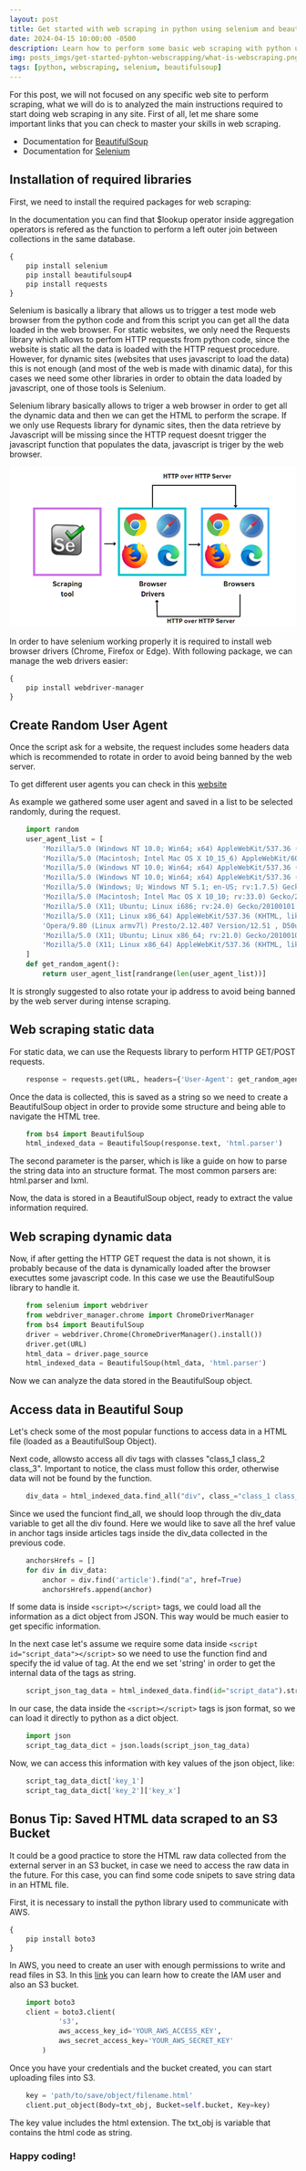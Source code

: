 ```yaml
---
layout: post
title: Get started with web scraping in python using selenium and beautifulsoup
date: 2024-04-15 10:00:00 -0500
description: Learn how to perform some basic web scraping with python using libraries selenium and beautifulsoup
img: posts_imgs/get-started-pyhton-webscrapping/what-is-webscraping.png
tags: [python, webscraping, selenium, beautifulsoup]
---
```


For this post, we will not focused on any specific web site to perform scraping, what we will do is to analyzed the main instructions required to start doing web scraping in any site.
First of all, let me share some important links that you can check to master your skills in web scraping.

-   Documentation for [BeautifulSoup](https://beautiful-soup-4.readthedocs.io/en/latest/)
-   Documentation for [Selenium](https://selenium-python.readthedocs.io/)

## Installation of required libraries

First, we need to install the required packages for web scraping:

In the documentation you can find that $lookup operator inside aggregation operators is refered as the function to perform a left outer join between collections in the same database.

```console
{
    pip install selenium
    pip install beautifulsoup4
    pip install requests
}
```

Selenium is basically a library that allows us to trigger a test mode web browser from the python code and from this script you can get all the data loaded in the web browser. For static websites, we only need the Requests library which allows to perfom HTTP requests from python code, since the website is static all the data is loaded with the HTTP request procedure. However, for dynamic sites (websites that uses javascript to load the data) this is not enough (and most of the web is made with dinamic data), for this cases we need some other libraries in order to obtain the data loaded by javascript, one of those tools is Selenium.

Selenium library basically allows to triger a web browser in order to get all the dynamic data and then we can get the HTML to perform the scrape. If we only use Requests library for dynamic sites, then the data retrieve by Javascript will be missing since the HTTP request doesnt trigger the javascript function that populates the data, javascript is triger by the web browser.

![selenium](/assets/img/posts_imgs/get-started-pyhton-webscrapping/selenium.png)

In order to have selenium working properly it is required to install web browser drivers (Chrome, Firefox or Edge). With following package, we can manage the web drivers easier:

```console
{
    pip install webdriver-manager
}
```

## Create Random User Agent

Once the script ask for a website, the request includes some headers data which is recommended to rotate in order to avoid being banned by the web server.

To get different user agents you can check in this [website](https://developers.whatismybrowser.com/)

As example we gathered some user agent and saved in a list to be selected randomly, during the request.

```python
    import random
    user_agent_list = [
        'Mozilla/5.0 (Windows NT 10.0; Win64; x64) AppleWebKit/537.36 (KHTML, like Gecko) Chrome/99.0.4844.51 Safari/537.36',
        'Mozilla/5.0 (Macintosh; Intel Mac OS X 10_15_6) AppleWebKit/605.1.15 (KHTML, like Gecko) Version/14.0.3 Safari/605.1.15',
        'Mozilla/5.0 (Windows NT 10.0; Win64; x64) AppleWebKit/537.36 (KHTML, like Gecko) Chrome/94.0.4606.81 Safari/537.36',
        'Mozilla/5.0 (Windows NT 10.0; Win64; x64) AppleWebKit/537.36 (KHTML, like Gecko) Chrome/51.0.2704.79 Safari/537.36 Edge/14.14393',
        'Mozilla/5.0 (Windows; U; Windows NT 5.1; en-US; rv:1.7.5) Gecko/20041107 Firefox/1.0',
        'Mozilla/5.0 (Macintosh; Intel Mac OS X 10_10; rv:33.0) Gecko/20100101 Firefox/33.0',
        'Mozilla/5.0 (X11; Ubuntu; Linux i686; rv:24.0) Gecko/20100101 Firefox/24.0',
        'Mozilla/5.0 (X11; Linux x86_64) AppleWebKit/537.36 (KHTML, like Gecko) Chrome/80.0.3987.87 Safari/537.36',
        'Opera/9.80 (Linux armv7l) Presto/2.12.407 Version/12.51 , D50u-D1-UHD/V1.5.16-UHD (Vizio, D50u-D1, Wireless)',
        'Mozilla/5.0 (X11; Ubuntu; Linux x86_64; rv:21.0) Gecko/20100101 Firefox/21.0',
        'Mozilla/5.0 (X11; Linux x86_64) AppleWebKit/537.36 (KHTML, like Gecko) SamsungBrowser/16.0 Chrome/92.0.4515.166 Safari/537.36'
    ]
    def get_random_agent():
        return user_agent_list[randrange(len(user_agent_list))]
```

It is strongly suggested to also rotate your ip address to avoid being banned by the web server during intense scraping.

## Web scraping static data

For static data, we can use the Requests library to perform HTTP GET/POST requests.

```python
    response = requests.get(URL, headers={'User-Agent': get_random_agent()})
```

Once the data is collected, this is saved as a string so we need to create a BeautifulSoup object in order to provide some structure and being able to navigate the HTML tree.

```python
    from bs4 import BeautifulSoup
    html_indexed_data = BeautifulSoup(response.text, 'html.parser')
```

The second parameter is the parser, which is like a guide on how to parse the string data into an structure format. The most common parsers are: html.parser and lxml.

Now, the data is stored in a BeautifulSoup object, ready to extract the value information required.

## Web scraping dynamic data

Now, if after getting the HTTP GET request the data is not shown, it is probably because of the data is dynamically loaded after the browser executtes some javascript code. In this case we use the BeautifulSoup library to handle it.

```python
    from selenium import webdriver
    from webdriver_manager.chrome import ChromeDriverManager
    from bs4 import BeautifulSoup
    driver = webdriver.Chrome(ChromeDriverManager().install())
    driver.get(URL)
    html_data = driver.page_source
    html_indexed_data = BeautifulSoup(html_data, 'html.parser')
```

Now we can analyze the data stored in the BeautifulSoup object.

## Access data in Beautiful Soup

Let's check some of the most popular functions to access data in a HTML file (loaded as a BeautifulSoup Object).

Next code, allowsto access all div tags with classes "class_1 class_2 class_3". Important to notice, the class must follow this order, otherwise data will not be found by the function.

```python
    div_data = html_indexed_data.find_all("div", class_="class_1 class_2 class_3")
```

Since we used the funciont find_all, we should loop through the div_data variable to get all the div found. Here we would like to save all the href value in anchor tags inside articles tags inside the div_data collected in the previous code.

```python
    anchorsHrefs = []
    for div in div_data:
        anchor = div.find('article').find("a", href=True)
        anchorsHrefs.append(anchor)
```

If some data is inside `<script></script>` tags, we could load all the information as a dict object from JSON. This way would be much easier to get specific information.

In the next case let's assume we require some data inside `<script id="script_data"></script>` so we need to use the function find and specify the id value of tag. At the end we set 'string' in order to get the internal data of the tags as string.

```python
    script_json_tag_data = html_indexed_data.find(id="script_data").string
```

In our case, the data inside the `<script></script>` tags is json format, so we can load it directly to python as a dict object.

```python
    import json
    script_tag_data_dict = json.loads(script_json_tag_data)
```

Now, we can access this information with key values of the json object, like:

```python
    script_tag_data_dict['key_1']
    script_tag_data_dict['key_2']['key_x']
```

## Bonus Tip: Saved HTML data scraped to an S3 Bucket

It could be a good practice to store the HTML raw data collected from the external server in an S3 bucket, in case we need to access the raw data in the future. For this case, you can find some code snipets to save string data in an HTML file.

First, it is necessary to install the python library used to communicate with AWS.

```console
{
    pip install boto3
}
```

In AWS, you need to create an user with enough permissions to write and read files in S3. In this [link](https://awstip.com/how-to-create-iam-user-s3-bucket-using-python-ebbb6410fa91) you can learn how to create the IAM user and also an S3 bucket.

```python
    import boto3
    client = boto3.client(
            's3',
            aws_access_key_id='YOUR_AWS_ACCESS_KEY',
            aws_secret_access_key='YOUR_AWS_SECRET_KEY'
        )
```

Once you have your credentials and the bucket created, you can start uploading files into S3.

```python
    key = 'path/to/save/object/filename.html'
    client.put_object(Body=txt_obj, Bucket=self.bucket, Key=key)
```

The key value includes the html extension. The txt_obj is variable that contains the html code as string.

### Happy coding!
